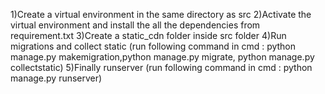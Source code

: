 1)Create a virtual environment in the same directory as src
2)Activate the virtual environment and install the all the dependencies from requirement.txt
3)Create a static_cdn folder inside src folder
4)Run migrations and collect static (run following command in cmd : python manage.py makemigration,python manage.py migrate, python manage.py collectstatic)
5)Finally runserver (run following command in cmd : python manage.py runserver)
